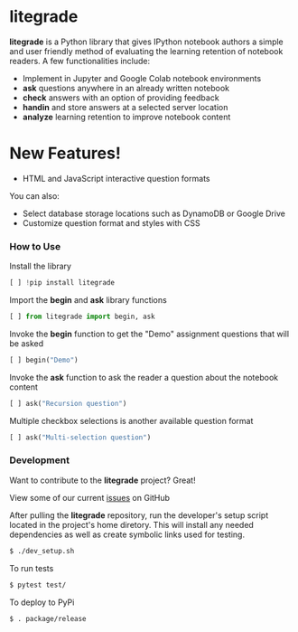 # **litegrade**

**litegrade** is a Python library that gives IPython notebook authors a simple and user friendly method of evaluating the learning retention of notebook readers. A few functionalities include:

  - Implement in Jupyter and Google Colab notebook environments
  - **ask** questions anywhere in an already written notebook
  - **check** answers with an option of providing feedback
  - **handin** and store answers at a selected server location
  - **analyze** learning retention to improve notebook content

# New Features!

  - HTML and JavaScript interactive question formats

You can also:
  - Select database storage locations such as DynamoDB or Google Drive
  - Customize question format and styles with CSS

### How to Use

Install the library 


```py
[ ] !pip install litegrade
```

Import the **begin** and **ask** library functions


```py
[ ] from litegrade import begin, ask
```

Invoke the **begin** function to get the "Demo" assignment questions that will be asked


```py
[ ] begin("Demo")
```


Invoke the **ask** function to ask the reader a question about the notebook content


```py
[ ] ask("Recursion question")
```

Multiple checkbox selections is another available question format


```py
[ ] ask("Multi-selection question")
```

### Development

Want to contribute to the **litegrade** project? Great!

View some of our current [issues](https://github.com/2justinmorgan/litegrade/issues) on GitHub

After pulling the **litegrade** repository, run the developer's setup script located in the project's home diretory. This will install any needed dependencies as well as create symbolic links used for testing.

```sh
$ ./dev_setup.sh
```

To run tests

```sh
$ pytest test/
```

To deploy to PyPi

```sh
$ . package/release
```

